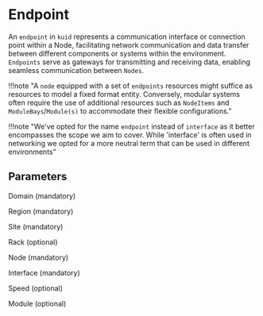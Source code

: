 # Endpoint

An `endpoint` in `kuid` represents a communication interface or connection point within a Node, facilitating network communication and data transfer between different components or systems within the environment. `Endpoints` serve as gateways for transmitting and receiving data, enabling seamless communication between `Nodes`.

!!!note "A `node` equipped with a set of `endpoints` resources might suffice as resources to model a fixed format entity. Conversely, modular systems often require the use of additional resources such as `NodeItems` and `ModuleBays`/`Module(s)` to accommodate their flexible configurations."

!!!note "We've opted for the name `endpoint` instead of `interface` as it better encompasses the scope we aim to cover. While 'interface' is often used in networking we opted for a more neutral term that can be used in different environments"

## Parameters

Domain (mandatory) 

Region (mandatory)

Site (mandatory)

Rack (optional)

Node (mandatory)

Interface (mandatory)

Speed (optional)

Module (optional)